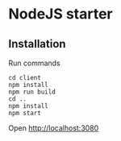 # NodeJS starter

## Installation

Run commands

```
cd client
npm install
npm run build
cd ..
npm install
npm start
```

Open [http://localhost:3080](http://localhost:3080)
